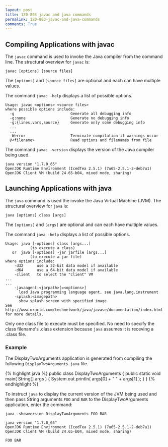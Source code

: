 ```yaml
---
layout: post
title: 1Z0-803 javac and java commands 
permalink: 1Z0-803-javac-and-java-commands
comments: True
---
```


## Compiling Applications with javac

The <code>javac</code> command is used to invoke the Java compiler from the command line. The structural overview for <code>javac</code> is:

<code>javac [options] [source files]</code>

The <code>[options]</code> and <code>[source files]</code> are optional and each can have multiple values.

The command <code>javac -help</code> displays a list of possible options.

    Usage: javac <options> <source files>
    where possible options include:
      -g                         Generate all debugging info
      -g:none                    Generate no debugging info
      -g:{lines,vars,source}     Generate only some debugging info
      ...
      ...
      -Werror                    Terminate compilation if warnings occur
      @<filename>                Read options and filenames from file

The command <code>javac -version</code> displays the version of the Java compiler being used.

    java version "1.7.0_65"
    OpenJDK Runtime Environment (IcedTea 2.5.1) (7u65-2.5.1-2~deb7u1)
    OpenJDK Client VM (build 24.65-b04, mixed mode, sharing)

## Launching Applications with java

The <code>java</code> command is used the invoke the Java Virtual Machine (JVM). The structural overview for <code>java</code> is:

<code>java [options] class [args]</code>

The <code>[options]</code> and <code>[args]</code> are optional and can each have multiple values.

The command <code>java -help</code> displays a list of possible options.

    Usage: java [-options] class [args...]
               (to execute a class)
       or  java [-options] -jar jarfile [args...]
               (to execute a jar file)
    where options include:
        -d32	  use a 32-bit data model if available
        -d64	  use a 64-bit data model if available
        -client	  to select the "client" VM
    ...
    ...
        -javaagent:<jarpath>[=<options>]
          load Java programming language agent, see java.lang.instrument
        -splash:<imagepath>
          show splash screen with specified image
    See http://www.oracle.com/technetwork/java/javase/documentation/index.html for more details.

Only one class file to execute must be specified. No need to specify the class filename's .class extension because <code>java</code> assumes it is receving a .class file.

### Example
The DisplayTwoArguments application is generated from compiling the following <code>DisplayTwoArguments.java</code> file.

{% highlight java %}
public class DisplayTwoArguments
{
   public static void main( String[] args )
   {
      System.out.println( args[0] + " " + args[1] );
   }
}
{% endhighlight %}

To instruct <code>java</code> to display the current version of the JVM being used and then pass String arguments <code>FOO</code> and <code>BAR</code> to the DisplayTwoArguments application, enter the command:

<code>java -showversion DisplayTwoArguments FOO BAR</code>

    java version "1.7.0_65"
    OpenJDK Runtime Environment (IcedTea 2.5.1) (7u65-2.5.1-2~deb7u1)
    OpenJDK Client VM (build 24.65-b04, mixed mode, sharing)

    FOO BAR
